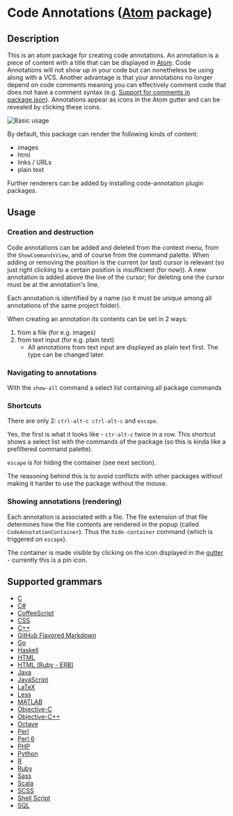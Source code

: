 # Code Annotations ([Atom](http://atom.io) package)

## Description

This is an atom package for creating code annotations.
An annotation is a piece of content with a title that can be displayed in [Atom](https://atom.io/).
Code Annotations will not show up in your code but can nonetheless be using along with a VCS.
Another advantage is that your annotations no longer depend on code comments meaning you can effectively comment code that does not have a comment syntax (e.g. [Support for comments in package.json](https://github.com/npm/npm/issues/4482)).
Annotations appear as icons in the Atom gutter and can be revealed by clicking these icons.

![Basic usage](https://github.com/jneuendorf/code-annotations/raw/master/gifs/basic-usage.gif)

By default, this package can render the following kinds of content:

- images
- html
- links / URLs
- plain text

Further renderers can be added by installing code-annotation plugin packages.


## Usage

### Creation and destruction

Code annotations can be added and deleted from the context menu, from the `ShowCommandsView`, and of course from the command palette.
When adding or removing the position is the current (or last) cursor is relevant (so just right clicking to a certain position is insufficient (for now)).
A new annotation is added above the line of the cursor; for deleting one the cursor must be at the annotation's line.

Each annotation is identified by a name (so it must be unique among all annotations of the same project folder).

When creating an annotation its contents can be set in 2 ways:

1. from a file (for e.g. images)
2. from text input (for e.g. plain text)
	- All annotations from text input are displayed as plain text first. The type can be changed later.


### Navigating to annotations

With the `show-all` command a select list containing all package commands


### Shortcuts

There are only 2: `ctrl-alt-c ctrl-alt-c` and `escape`.

Yes, the first is what it looks like - `ctr-alt-c` twice in a row.
This shortcut shows a select list with the commands of the package (so this is kinda like a prefiltered command palette).

`escape` is for hiding the container (see next section).

The reasoning behind this is to avoid conflicts with other packages without making it harder to use the package without the mouse.


### Showing annotations (rendering)

Each annotation is associated with a file. The file extension of that file determines how the file contents are rendered in the popup (called `CodeAnnotationContainer`).
Thus the `hide-container` command (which is triggered on `escape`).

The container is made visible by clicking on the icon displayed in the [gutter](https://atom.io/docs/api/latest/Gutter) - currently this is a pin icon.


## Supported grammars

- [C](https://atom.io/packages/language-c)
- [C#](https://atom.io/packages/language-csharp)
- [CoffeeScript](https://atom.io/packages/language-coffee-script)
- [CSS](https://atom.io/packages/language-css)
- [C++](https://atom.io/packages/language-c)
- [GitHub Flavored Markdown](https://atom.io/packages/language-gfm)
- [Go](https://atom.io/packages/language-go)
- [Haskell](https://atom.io/packages/language-haskell)
- [HTML](https://atom.io/packages/language-html)
- [HTML (Ruby - ERB)](https://atom.io/packages/language-ruby)
- [Java](https://atom.io/packages/language-java)
- [JavaScript](https://atom.io/packages/language-javascript)
- [LaTeX](https://atom.io/packages/language-latex)
- [Less](https://atom.io/packages/language-less)
- [MATLAB](https://atom.io/packages/language-matlab)
- [Objective-C](https://atom.io/packages/language-objective-c)
- [Objective-C++](https://atom.io/packages/language-objective-c)
- [Octave](https://atom.io/packages/language-matlab)
- [Perl](https://atom.io/packages/language-perl)
- [Perl 6](https://atom.io/packages/language-perl)
- [PHP](https://atom.io/packages/language-php)
- [Python](https://atom.io/packages/language-python)
- [R](https://atom.io/packages/language-r)
- [Ruby](https://atom.io/packages/language-ruby)
- [Sass](https://atom.io/packages/language-sass)
- [Scala](https://atom.io/packages/language-scala)
- [SCSS](https://atom.io/packages/language-scss)
- [Shell Script](https://atom.io/packages/language-shellscript)
- [SQL](https://atom.io/packages/language-sql)
